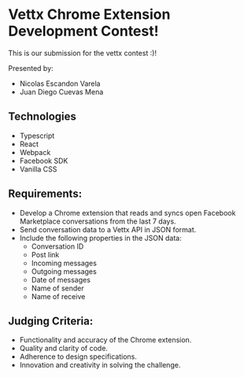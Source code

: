 
# Vettx Chrome Extension Development Contest!

This is our submission for the vettx contest :)!

Presented by:
- Nicolas Escandon Varela
- Juan Diego Cuevas Mena

## Technologies
- Typescript 
- React
- Webpack
- Facebook SDK
- Vanilla CSS

## Requirements:
- Develop a Chrome extension that reads and syncs open Facebook Marketplace conversations from the last 7 days.
- Send conversation data to a Vettx API in JSON format.
- Include the following properties in the JSON data:
    - Conversation ID
    - Post link
    - Incoming messages
    - Outgoing messages
    - Date of messages
    - Name of sender
    - Name of receive

## Judging Criteria:
- Functionality and accuracy of the Chrome extension.
- Quality and clarity of code.
- Adherence to design specifications.
- Innovation and creativity in solving the challenge.
